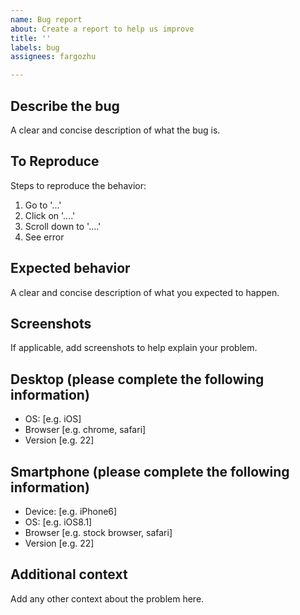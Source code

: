 ```yaml
---
name: Bug report
about: Create a report to help us improve
title: ''
labels: bug
assignees: fargozhu

---
```


## Describe the bug

A clear and concise description of what the bug is.

## To Reproduce

Steps to reproduce the behavior:
1. Go to '...'
2. Click on '....'
3. Scroll down to '....'
4. See error

## Expected behavior

A clear and concise description of what you expected to happen.

## Screenshots
If applicable, add screenshots to help explain your problem.

## Desktop (please complete the following information)
 - OS: [e.g. iOS]
 - Browser [e.g. chrome, safari]
 - Version [e.g. 22]

## Smartphone (please complete the following information)
 - Device: [e.g. iPhone6]
 - OS: [e.g. iOS8.1]
 - Browser [e.g. stock browser, safari]
 - Version [e.g. 22]

## Additional context
Add any other context about the problem here.
